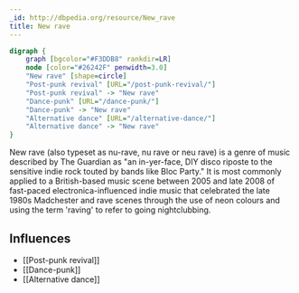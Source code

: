 ```yaml
---
_id: http://dbpedia.org/resource/New_rave
title: New rave
---
```


```dot
digraph {
	graph [bgcolor="#F3DDB8" rankdir=LR]
	node [color="#26242F" penwidth=3.0]
	"New rave" [shape=circle]
	"Post-punk revival" [URL="/post-punk-revival/"]
	"Post-punk revival" -> "New rave"
	"Dance-punk" [URL="/dance-punk/"]
	"Dance-punk" -> "New rave"
	"Alternative dance" [URL="/alternative-dance/"]
	"Alternative dance" -> "New rave"
}
```

New rave (also typeset as nu-rave, nu rave or neu rave) is a genre of music described by The Guardian as "an in-yer-face, DIY disco riposte to the sensitive indie rock touted by bands like Bloc Party." It is most commonly applied to a British-based music scene between 2005 and late 2008 of fast-paced electronica-influenced indie music that celebrated the late 1980s Madchester and rave scenes through the use of neon colours and using the term 'raving' to refer to going nightclubbing.

## Influences

- [[Post-punk revival]]
- [[Dance-punk]]
- [[Alternative dance]]
